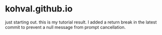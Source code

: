 # kohval.github.io
just starting out. this is my tutorial result.
I added a return break in the latest commit to prevent a null message from prompt cancellation.
